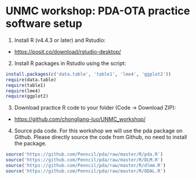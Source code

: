 UNMC workshop: PDA-OTA practice software setup
==============================================
   
  
1. Install R (v4.4.3 or later) and Rstudio:
  - https://posit.co/download/rstudio-desktop/
  
2. Install R packages in Rstudio using the script:
```r
install.packages(c('data.table', 'table1', 'lme4', 'ggplot2')) 
require(data.table)
require(table1) 
require(lme4)
require(ggplot2)
```

3. Download practice R code to your folder (Code -> Download ZIP): 
- https://github.com/chongliang-luo/UNMC_workshop/
  
4. Source pda code. 
For this workshop we will use the pda package on Github. Please directly source the code from Github, no need to install the package.
```r
source('https://github.com/Penncil/pda/raw/master/R/pda.R')
source('https://github.com/Penncil/pda/raw/master/R/DLM.R')
source('https://github.com/Penncil/pda/raw/master/R/dlmm.R')
source('https://github.com/Penncil/pda/raw/master/R/ODAL.R')
```
 
